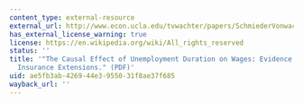 ```yaml
---
content_type: external-resource
external_url: http://www.econ.ucla.edu/tvwachter/papers/SchmiederVonwachterBender.pdf
has_external_license_warning: true
license: https://en.wikipedia.org/wiki/All_rights_reserved
status: ''
title: '"The Causal Effect of Unemployment Duration on Wages: Evidence from Unemployment
  Insurance Extensions." (PDF)'
uid: ae5fb3ab-4269-44e3-9550-31f8ae37f685
wayback_url: ''
---
```

